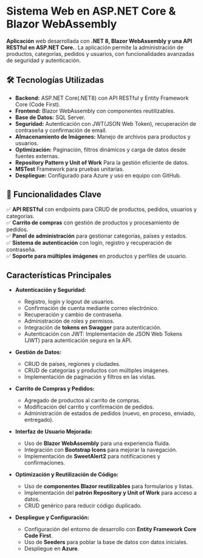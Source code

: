 # Sistema Web en ASP.NET Core & Blazor WebAssembly

**Aplicación** web desarrollada con **.NET 8, Blazor WebAssembly y una API RESTful en ASP.NET Core.**. La aplicación permite la administración de productos, categorías, pedidos y usuarios, con funcionalidades avanzadas de seguridad y autenticación. 

## 🛠️ Tecnologías Utilizadas  
- **Backend:** ASP.NET Core(.NET8) con API RESTful y Entity Framework Core (Code First).  
- **Frontend:** Blazor WebAssembly con componentes reutilizables.  
- **Base de Datos:** SQL Server.  
- **Seguridad:** Autenticación con JWT(JSON Web Token), recuperación de contraseña y confirmación de email.  
- **Almacenamiento de Imágenes:** Manejo de archivos para productos y usuarios.  
- **Optimización:** Paginación, filtros dinámicos y carga de datos desde fuentes externas.
- **Repository Pattern y Unit of Work** Para la gestión eficiente de datos.
- **MSTest** Framework para pruebas unitarias.
- **Despliegue:** Configurado para Azure y uso en equipo con GitHub.  

## 🔗 Funcionalidades Clave  
✅ **API RESTful** con endpoints para CRUD de productos, pedidos, usuarios y categorías.  
✅ **Carrito de compras** con gestión de productos y procesamiento de pedidos.  
✅ **Panel de administración** para gestionar categorías, países y estados.  
✅ **Sistema de autenticación** con login, registro y recuperación de contraseña.  
✅ **Soporte para múltiples imágenes** en productos y perfiles de usuario.  

## **Características Principales**
- **Autenticación y Seguridad:**
  - Registro, login y logout de usuarios.
  - Confirmación de cuenta mediante correo electrónico.
  - Recuperación y cambio de contraseña.
  - Administración de roles y permisos.
  - Integración de **tokens en Swagger** para autenticación.
  - Autenticación con JWT: Implementación de JSON Web Tokens (JWT) para autenticación segura en la API.

- **Gestión de Datos:**
  - CRUD de países, regiones y ciudades.
  - CRUD de categorías y productos con múltiples imágenes.
  - Implementación de paginación y filtros en las vistas.

- **Carrito de Compras y Pedidos:**
  - Agregado de productos al carrito de compras.
  - Modificación del carrito y confirmación de pedidos.
  - Administración de estados de pedidos (nuevo, en proceso, enviado, entregado).

- **Interfaz de Usuario Mejorada:**
  - Uso de **Blazor WebAssembly** para una experiencia fluida.
  - Integración con **Bootstrap Icons** para mejorar la navegación.
  - Implementación de **SweetAlert2** para notificaciones y confirmaciones.

- **Optimización y Reutilización de Código:**
  - Uso de **componentes Blazor reutilizables** para formularios y listas.
  - Implementación del **patrón Repository y Unit of Work** para acceso a datos.
  - CRUD genérico para reducir código duplicado.

- **Despliegue y Configuración:**
  - Configuración del entorno de desarrollo con **Entity Framework Core Code First**.
  - Uso de **Seeders** para poblar la base de datos con datos iniciales.
  - Despliegue en **Azure**.



